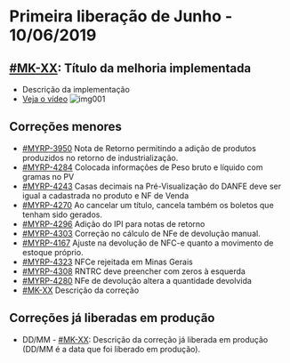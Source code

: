 # Primeira liberação de Junho - 10/06/2019


## [#MK-XX](https://devmyrp.atlassian.net/browse/MK-XX): Título da melhoria implementada
* Descrição da implementação
* [Veja o vídeo](http://recordit.co/2MyFCjFpdq)
![img001](https://i.imgur.com/XXXX.png)

## Correções menores
* [#MYRP-3950](https://devmyrp.atlassian.net/browse/MYRP-3950) Nota de Retorno permitindo a adição de produtos produzidos no retorno de industrialização.
* [#MYRP-4284](https://devmyrp.atlassian.net/browse/MYRP-4284) Colocada informações de Peso bruto e líquido com gramas no PV
* [#MYRP-4243](https://devmyrp.atlassian.net/browse/MYRP-4243) Casas decimais na Pré-Visualização do DANFE deve ser igual a cadastrada no produto e NF de Venda
* [#MYRP-4270](https://devmyrp.atlassian.net/browse/MYRP-4270) Ao cancelar um título, cancela também os boletos que tenham sido gerados.
* [#MYRP-4296](https://devmyrp.atlassian.net/browse/MYRP-4296) Adição do IPI para notas de retorno
* [#MYRP-4303](https://devmyrp.atlassian.net/browse/MYRP-4303) Correção no cálculo de NFe de devolução manual.
* [#MYRP-4167](https://devmyrp.atlassian.net/browse/MYRP-4167) Ajuste na devolução de NFC-e quanto a movimento de estoque próprio.
* [#MYRP-4323](https://devmyrp.atlassian.net/browse/MYRP-4323) NFCe rejeitada em Minas Gerais
* [#MYRP-4308](https://devmyrp.atlassian.net/browse/MYRP-4308) RNTRC deve preencher com zeros à esquerda
* [#MYRP-4280](https://devmyrp.atlassian.net/browse/MYRP-4280) NFe de devolução altera a quantidade devolvida
* [#MK-XX](https://devmyrp.atlassian.net/browse/MK-XX) Descrição da correção

## Correções já liberadas em produção
* DD/MM - [#MK-XX](https://devmyrp.atlassian.net/browse/MK-XX): Descrição da correção já liberada em produção (DD/MM é a data que foi liberado em produção).
